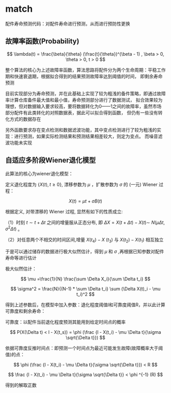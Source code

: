 # match
配件寿命预测代码：对配件寿命进行预测，从而进行预防性更换
## 故障率函数(Probability)
$$
\lambda(t) = \frac{\beta}{\theta} (\frac{t}{\theta})^(\beta - 1) ,  \beta > 0, \theta > 0, t > 0
$$

整个算法的核心为上述故障率函数，算法思路将配件分为两个生命周期：平稳工作期和快速衰退期，根据拟合得到的结果预测故障率达到阈值的时间，
即剩余寿命预测

目前实现部分为寿命预测，并在此基础上实现了较为粗浅的备件策略，即通过故障率计算仓库备件最大值和最小值，寿命预测部分进行了数据测试，
拟合效果较为理想，但对数据输入要求较高，要将数据转化为0——1之间的故障率，虽然市场部分配件有此类转化的对照数据表，据此可以拟合得到函数，
但仍有一些没有转化方式的数据存在

另外函数要求存在变点检测和数据滤波功能，其中变点检测进行了较为粗浅的实现：进行预测，如果实际检测结果和预测结果相差较大，则定为变点。
而噪音滤波功能未实现

## 自适应多阶段Wiener退化模型

此算法的核心为wiener退化模型：


定义退化程度为 $\{X(t), t \geqslant 0\}$, 漂移参数为 $\mu$ ，扩散参数为 $\sigma$ 的 (一元) Wiener 过程：

$$
X(t)=\mu t+\sigma B(t)
$$

根据定义, 对带漂移的 Wiener 过程, 显然有如下的性质成立:

（1）时刻 $t \sim t+\Delta t$ 之间的增量服从正态分布, 即 $\Delta X=X(t+\Delta t)-X(t) \sim$ $N\left(\mu \Delta t, \sigma^2 \Delta t\right)$ 。

（2）对任意两个不相交的时间区间,增量 $X\left(t_4\right)-X$ $\left(t_3\right)$ 与 $X\left(t_2\right)-X\left(t_1\right)$ 相互独立

于是可以通过储存的数据进行极大似然估计，得到 $\mu$ 和 $\sigma$ ,再根据已知参数对配件寿命等进行估计

极大似然估计：

$$
\mu =\frac{1}{N} \frac{\sum \Delta X_i}{\sum \Delta t_i}
$$

$$
\sigma^2 = \frac{N}{(N-1) * \sum \Delta t_i} \sum (\Delta X(t)_i - \mu  t_i)^2
$$

得到上述参数后，在模型中加入参数：退化程度阈值l和可靠度阈值R，并以此计算可靠度和剩余寿命：

可靠度：以配件当前退化程度预测其能用到给定时间点的概率

$$
P(X(\Delta t) < l - X(t_s)) = \phi (\frac {l - X(t_i) - \mu \Delta t}{\sigma \sqrt{\Delta t}})
$$

依据可靠度反推时间点：即预测一个时间点为最近可能发生故障(故障概率大于阈值)的点：

$$
\phi (\frac {l - X(t_i) - \mu \Delta t}{\sigma \sqrt{\Delta t}}) < R
$$

$$
\frac {l - X(t_i) - \mu \Delta t}{\sigma \sqrt{\Delta t}} < \phi ^{-1} (R)
$$

得到的解取正数
